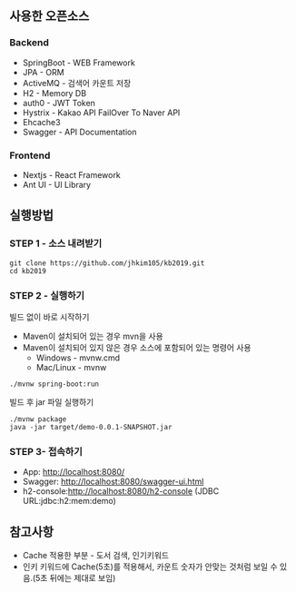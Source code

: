 ## 사용한 오픈소스

### Backend
* SpringBoot - WEB Framework
* JPA - ORM
* ActiveMQ - 검색어 카운트 저장
* H2 - Memory DB
* auth0 - JWT Token
* Hystrix - Kakao API FailOver To Naver API
* Ehcache3
* Swagger - API Documentation

### Frontend
* Nextjs - React Framework
* Ant UI - UI Library
 
  
## 실행방법
### STEP 1 - 소스 내려받기 

```
git clone https://github.com/jhkim105/kb2019.git
cd kb2019
```  
    
### STEP 2 - 실행하기

빌드 없이 바로 시작하기
* Maven이 설치되어 있는 경우 mvn을 사용
* Maven이 설치되어 있지 않은 경우 소스에 포함되어 있는 명령어 사용
  * Windows - mvnw.cmd
  * Mac/Linux - mvnw 
```
./mvnw spring-boot:run
```
빌드 후 jar 파일 실행하기
```
./mvnw package
java -jar target/demo-0.0.1-SNAPSHOT.jar
```

### STEP 3- 접속하기
* App: [http://localhost:8080/](http://localhost:8080/)
* Swagger: [http://localhost:8080/swagger-ui.html](http://localhost:8080/swagger-ui.html)
* h2-console:[http://localhost:8080/h2-console](http://localhost:8080/h2-console) (JDBC URL:jdbc:h2:mem:demo)

## 참고사항
* Cache 적용한 부분 - 도서 검색, 인기키워드
* 인키 키워드에 Cache(5초)를 적용해서, 카운트 숫자가 안맞는 것처럼 보일 수 있음.(5초 뒤에는 제대로 보임)
 